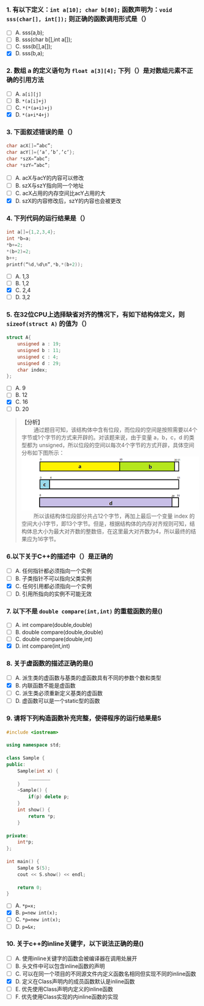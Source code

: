 ### 1. 有以下定义：`int a[10]; char b[80];` 函数声明为：`void sss(char[], int[]);` 则正确的函数调用形式是（）

- [ ] A. sss(a,b);
- [ ] B. sss(char b[],int a[]);
- [ ] C. sss(b[],a[]);
- [x] D. sss(b,a);

### 2. 数组 a 的定义语句为 `float a[3][4];` 下列（）是对数组元素不正确的引用方法
- [ ] A. `a[i][j]`
- [ ] B. `*(a[i]+j)`
- [ ] C. `*(*(a+i)+j)`
- [x] D. `*(a+i*4+j)`

### 3. 下面叙述错误的是（）
```c
char acX[]=”abc”;
char acY[]={‘a’,’b’,’c’};
char *szX=”abc”;
char *szY=”abc”;
```
- [ ] A. acX与acY的内容可以修改
- [ ] B. szX与szY指向同一个地址
- [ ] C. acX占用的内存空间比acY占用的大
- [x] D. szX的内容修改后，szY的内容也会被更改

### 4. 下列代码的运行结果是（）
```c
int a[]={1,2,3,4};
int *b=a;
*b+=2;
*(b+2)=2;
b++;
printf(“%d,%d\n”,*b,*(b+2));
```

- [ ] A. 1,3
- [ ] B. 1,2
- [x] C. 2,4
- [ ] D. 3,2

### 5. 在32位CPU上选择缺省对齐的情况下，有如下结构体定义，则 `sizeof(struct A)` 的值为（）
```c
struct A{
	unsigned a : 19;
	unsigned b : 11;
	unsigned c : 4;
	unsigned d : 29;
	char index;
};
```

- [ ] A. 9
- [ ] B. 12
- [x] C. 16
- [ ] D. 20

> **【分析】**<br>
> &#160; &#160; &#160; &#160; 通过题目可知，该结构体中含有位段，而位段的空间是按照需要以4个字节或1个字节的方式来开辟的。对该题来说，由于变量 a，b，c，d 的类型都为 unsigned，所以位段的空间以每次4个字节的方式开辟，具体空间分布如下图所示：<br>
> ![image](https://github.com/X-Perseverance/ProblemSet/blob/master/images/bitfield.png)<br>
> &#160; &#160; &#160; &#160; 所以该结构体位段部分共占12个字节，再加上最后一个变量 index 的空间大小1字节，即13个字节。但是，根据结构体的内存对齐规则可知，结构体总大小为最大对齐数的整数倍，在这里最大对齐数为4，所以最终的结果应为16字节。<br>

### 6.以下关于C++的描述中（）是正确的
- [ ] A. 任何指针都必须指向一个实例
- [ ] B. 子类指针不可以指向父类实例
- [x] C. 任何引用都必须指向一个实例
- [ ] D. 引用所指向的实例不可能无效

### 7. 以下不是 `double compare(int,int)` 的重载函数的是()
- [ ] A. int compare(double,double)
- [ ] B. double compare(double,double)
- [ ] C. double compare(double,int)
- [x] D. int compare(int,int)

### 8. 关于虚函数的描述正确的是()
- [ ] A. 派生类的虚函数与基类的虚函数具有不同的参数个数和类型
- [x] B. 内联函数不能是虚函数
- [ ] C. 派生类必须重新定义基类的虚函数
- [ ] D. 虚函数可以是一个static型的函数

### 9. 请将下列构造函数补充完整，使得程序的运行结果是5
```c++
#include <iostream>

using namespace std;

class Sample {
public:
	Sample(int x) {
		________
	}
	~Sample() {
		if(p) delete p;
	}
	int show() {
		return *p;
	}
	
private:
	int*p;
};

int main() {
	Sample S(5);
	cout << S.show() << endl;
	
	return 0;
}
```

- [ ] A. `*p=x;`
- [x] B. `p=new int(x);`
- [ ] C. `*p=new int(x);`
- [ ] D. `p=&x;`

### 10. 关于c++的inline关键字，以下说法正确的是()
- [ ] A. 使用inline关键字的函数会被编译器在调用处展开
- [ ] B. 头文件中可以包含inline函数的声明
- [ ] C. 可以在同一个项目的不同源文件内定义函数名相同但实现不同的inline函数
- [x] D. 定义在Class声明内的成员函数默认是inline函数
- [ ] E. 优先使用Class声明内定义的inline函数
- [ ] F. 优先使用Class实现的内inline函数的实现

